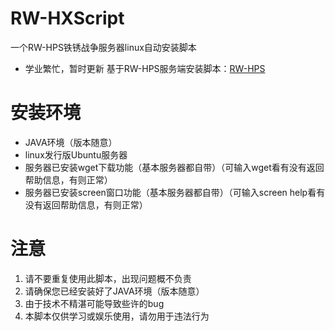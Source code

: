 # RW-HXScript
一个RW-HPS铁锈战争服务器linux自动安装脚本
- 学业繁忙，暂时更新
基于RW-HPS服务端安装脚本：[RW-HPS](https://github.com/RW-HPS/RW-HPS)
# 安装环境
- JAVA环境（版本随意）
- linux发行版Ubuntu服务器
- 服务器已安装wget下载功能（基本服务器都自带）（可输入wget看有没有返回帮助信息，有则正常）
- 服务器已安装screen窗口功能（基本服务器都自带）（可输入screen help看有没有返回帮助信息，有则正常）
# 注意
1. 请不要重复使用此脚本，出现问题概不负责 
2. 请确保您已经安装好了JAVA环境（版本随意）
3. 由于技术不精湛可能导致些许的bug
4. 本脚本仅供学习或娱乐使用，请勿用于违法行为
